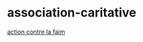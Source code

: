 # association-caritative

[action contre la faim](https://memo097.github.io/association-caritative/)
